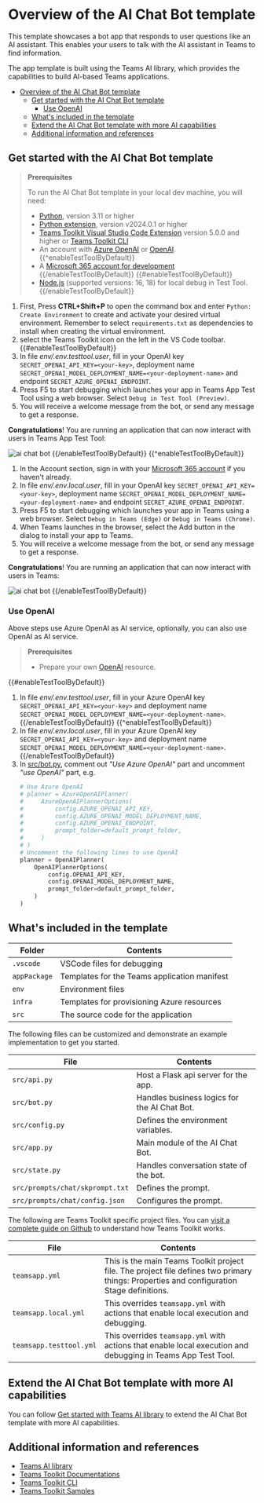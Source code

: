 # Overview of the AI Chat Bot template

This template showcases a bot app that responds to user questions like an AI assistant. This enables your users to talk with the AI assistant in Teams to find information.

The app template is built using the Teams AI library, which provides the capabilities to build AI-based Teams applications.

- [Overview of the AI Chat Bot template](#overview-of-the-ai-chat-bot-template)
  - [Get started with the AI Chat Bot template](#get-started-with-the-ai-chat-bot-template)
    - [Use OpenAI](#use-openai)
  - [What's included in the template](#whats-included-in-the-template)
  - [Extend the AI Chat Bot template with more AI capabilities](#extend-the-ai-chat-bot-template-with-more-ai-capabilities)
  - [Additional information and references](#additional-information-and-references)

## Get started with the AI Chat Bot template

> **Prerequisites**
>
> To run the AI Chat Bot template in your local dev machine, you will need:
>
> - [Python](https://www.python.org/), version 3.11 or higher
> - [Python extension](https://code.visualstudio.com/docs/languages/python), version v2024.0.1 or higher
> - [Teams Toolkit Visual Studio Code Extension](https://aka.ms/teams-toolkit) version 5.0.0 and higher or [Teams Toolkit CLI](https://aka.ms/teamsfx-cli)
> - An account with [Azure OpenAI](https://aka.ms/oai/access) or [OpenAI](https://platform.openai.com/).
{{^enableTestToolByDefault}}
> - A [Microsoft 365 account for development](https://docs.microsoft.com/microsoftteams/platform/toolkit/accounts)
{{/enableTestToolByDefault}}
{{#enableTestToolByDefault}}
> - [Node.js](https://nodejs.org/) (supported versions: 16, 18) for local debug in Test Tool.
{{/enableTestToolByDefault}}

1. First, Press **CTRL+Shift+P** to open the command box and enter `Python: Create Environment` to create and activate your desired virtual environment. Remember to select `requirements.txt` as dependencies to install when creating the virtual environment.
1. select the Teams Toolkit icon on the left in the VS Code toolbar.
{{#enableTestToolByDefault}}
1. In file *env/.env.testtool.user*, fill in your OpenAI key `SECRET_OPENAI_API_KEY=<your-key>`, deployment name `SECRET_OPENAI_MODEL_DEPLOYMENT_NAME=<your-deployment-name>` and endpoint `SECRET_AZURE_OPENAI_ENDPOINT`.
1. Press F5 to start debugging which launches your app in Teams App Test Tool using a web browser. Select `Debug in Test Tool (Preview)`.
1. You will receive a welcome message from the bot, or send any message to get a response.

**Congratulations**! You are running an application that can now interact with users in Teams App Test Tool:

![ai chat bot](https://github.com/OfficeDev/TeamsFx/assets/9698542/9bd22201-8fda-4252-a0b3-79531c963e5e)
{{/enableTestToolByDefault}}
{{^enableTestToolByDefault}}
1. In the Account section, sign in with your [Microsoft 365 account](https://docs.microsoft.com/microsoftteams/platform/toolkit/accounts) if you haven't already.
1. In file *env/.env.local.user*, fill in your OpenAI key `SECRET_OPENAI_API_KEY=<your-key>`, deployment name `SECRET_OPENAI_MODEL_DEPLOYMENT_NAME=<your-deployment-name>` and endpoint `SECRET_AZURE_OPENAI_ENDPOINT`.
1. Press F5 to start debugging which launches your app in Teams using a web browser. Select `Debug in Teams (Edge)` or `Debug in Teams (Chrome)`.
1. When Teams launches in the browser, select the Add button in the dialog to install your app to Teams.
1. You will receive a welcome message from the bot, or send any message to get a response.

**Congratulations**! You are running an application that can now interact with users in Teams:

![ai chat bot](https://user-images.githubusercontent.com/7642967/258726187-8306610b-579e-4301-872b-1b5e85141eff.png)
{{/enableTestToolByDefault}}

### Use OpenAI

Above steps use Azure OpenAI as AI service, optionally, you can also use OpenAI as AI service.

> **Prerequisites**
>
> - Prepare your own [OpenAI](https://platform.openai.com/) resource.

{{#enableTestToolByDefault}}
1. In file *env/.env.testtool.user*, fill in your Azure OpenAI key `SECRET_OPENAI_API_KEY=<your-key>` and deployment name `SECRET_OPENAI_MODEL_DEPLOYMENT_NAME=<your-deployment-name>`.
{{/enableTestToolByDefault}}
{{^enableTestToolByDefault}}
1. In file *env/.env.local.user*, fill in your Azure OpenAI key `SECRET_OPENAI_API_KEY=<your-key>` and deployment name `SECRET_OPENAI_MODEL_DEPLOYMENT_NAME=<your-deployment-name>`.
{{/enableTestToolByDefault}}
1. In [src/bot.py](src/bot.py), comment out *"Use Azure OpenAI"* part and uncomment *"use OpenAI"* part, e.g.
    ```python
    # Use Azure OpenAI
    # planner = AzureOpenAIPlanner(
    #     AzureOpenAIPlannerOptions(
    #         config.AZURE_OPENAI_API_KEY,
    #         config.AZURE_OPENAI_MODEL_DEPLOYMENT_NAME,
    #         config.AZURE_OPENAI_ENDPOINT,
    #         prompt_folder=default_prompt_folder,
    #     )
    # )
    # Uncomment the following lines to use OpenAI
    planner = OpenAIPlanner(
        OpenAIPlannerOptions(
            config.OPENAI_API_KEY,
            config.OPENAI_MODEL_DEPLOYMENT_NAME,
            prompt_folder=default_prompt_folder,
        )
    )
    ```

## What's included in the template

| Folder       | Contents                                            |
| - | - |
| `.vscode`    | VSCode files for debugging                          |
| `appPackage` | Templates for the Teams application manifest        |
| `env`        | Environment files                                   |
| `infra`      | Templates for provisioning Azure resources          |
| `src`        | The source code for the application                 |

The following files can be customized and demonstrate an example implementation to get you started.

| File                                 | Contents                                           |
| - | - |
|`src/api.py`| Host a Flask api server for the app.|
|`src/bot.py`| Handles business logics for the AI Chat Bot.|
|`src/config.py`| Defines the environment variables.|
|`src/app.py`| Main module of the AI Chat Bot.|
|`src/state.py`| Handles conversation state of the bot.|
|`src/prompts/chat/skprompt.txt`| Defines the prompt.|
|`src/prompts/chat/config.json`| Configures the prompt.|

The following are Teams Toolkit specific project files. You can [visit a complete guide on Github](https://github.com/OfficeDev/TeamsFx/wiki/Teams-Toolkit-Visual-Studio-Code-v5-Guide#overview) to understand how Teams Toolkit works.

| File                                 | Contents                                           |
| - | - |
|`teamsapp.yml`|This is the main Teams Toolkit project file. The project file defines two primary things:  Properties and configuration Stage definitions. |
|`teamsapp.local.yml`|This overrides `teamsapp.yml` with actions that enable local execution and debugging.|
|`teamsapp.testtool.yml`|This overrides `teamsapp.yml` with actions that enable local execution and debugging in Teams App Test Tool.|

## Extend the AI Chat Bot template with more AI capabilities

You can follow [Get started with Teams AI library](https://learn.microsoft.com/en-us/microsoftteams/platform/bots/how-to/teams%20conversational%20ai/how-conversation-ai-get-started) to extend the AI Chat Bot template with more AI capabilities.

## Additional information and references
- [Teams AI library](https://aka.ms/teams-ai-library)
- [Teams Toolkit Documentations](https://docs.microsoft.com/microsoftteams/platform/toolkit/teams-toolkit-fundamentals)
- [Teams Toolkit CLI](https://aka.ms/teamsfx-toolkit-cli)
- [Teams Toolkit Samples](https://github.com/OfficeDev/TeamsFx-Samples)